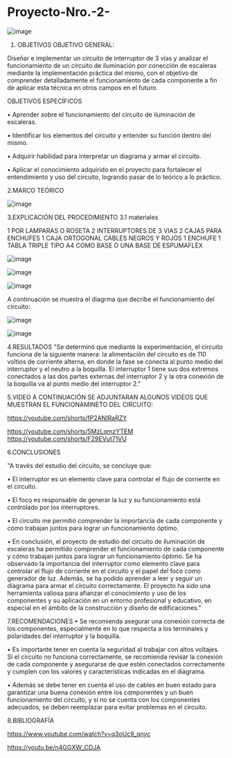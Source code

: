 # Proyecto-Nro.-2-

![image](https://user-images.githubusercontent.com/116677175/213513796-5fb75369-b16e-4464-ad6e-b8c0b54f181f.png)

1. OBJETIVOS
OBJETIVO GENERAL:

Diseñar e implementar un circuito de interruptor de 3 vías y analizar el funcionamiento de un circuito de iluminación por conección de escaleras mediante la implementación práctica del mismo, con el objetivo de comprender detalladamente el funcionamiento de cada componente a fin de aplicar esta técnica en otros campos en el futuro.

OBJETIVOS ESPECÍFICOS

• Aprender sobre el funcionamiento del circuito de iluminación de escaleras.

• Identificar los elementos del circuito y entender su función dentro del mismo.

• Adquirir habilidad para interpretar un diagrama y armar el circuito.

• Aplicar el conocimiento adquirido en el proyecto para fortalecer el entendimiento y uso del circuito, logrando pasar de lo teórico a lo práctico.

2.MARCO TEÓRICO

![image](https://user-images.githubusercontent.com/116677175/213513896-174c582a-fa48-4904-b923-aab8f43f70a2.png)

3.EXPLICACIÓN DEL PROCEDIMIENTO
3.1 materiales

1 POR LAMPARAS O ROSETA
2 INTERRUPTORES DE 3 VIAS
2 CAJAS PARA ENCHUFES
1 CAJA ORTOGONAL
CABLES NEGROS Y ROJOS
1 ENCHUFE
1 TABLA TRIPLE TIPO A4 COMO BASE O UNA BASE DE ESPUMAFLEX

![image](https://user-images.githubusercontent.com/116677175/213514046-6766994b-ed22-404a-85f3-663df7d52d3c.png)

![image](https://user-images.githubusercontent.com/116677175/213514083-98429540-a3c0-4911-9286-ab6601592bca.png)

![image](https://user-images.githubusercontent.com/116677175/213514110-bd2d9366-3770-4a7e-9806-4addc0935f3d.png)

A continuación se muestra el diagrma que decribe el funcionamiento del circuito:

![image](https://user-images.githubusercontent.com/116677175/213520502-b91bea82-688b-4200-9cea-0422ac108ed0.png)

![image](https://user-images.githubusercontent.com/116677175/213520604-8e217aa7-174c-4914-9fbe-a49b94adbec2.png)


4.RESULTADOS
"Se determinó que mediante la experimentación, el circuito funciona de la siguiente manera: la alimentación del circuito es de 110 voltios de corriente alterna, en donde la fase se conecta al punto medio del interruptor y el neutro a la boquilla. El interruptor 1 tiene sus dos extremos conectados a las dos partes externas del interruptor 2 y la otra conexión de la boquilla va al punto medio del interruptor 2."

5.VIDEO A CONTINUACIÓN SE ADJUNTARAN ALGUNOS VIDEOS QUE MUESTRAN EL FUNCIONAMINETO DEL CIRCUITO: 

https://youtube.com/shorts/fP2ANIRaRZY 

https://youtube.com/shorts/5MzLqmzYTEM https://youtube.com/shorts/F29EVut71VU

6.CONCLUSIONES

"A través del estudio del circuito, se concluye que:

• El interruptor es un elemento clave para controlar el flujo de corriente en el circuito.

• El foco es responsable de generar la luz y su funcionamiento está controlado por los interruptores.

• El circuito me permitió comprender la importancia de cada componente y cómo trabajan juntos para lograr un funcionamiento óptimo.

• En conclusión, el proyecto de estudio del circuito de iluminación de escaleras ha permitido comprender el funcionamiento de cada componente y cómo trabajan juntos para lograr un funcionamiento óptimo. Se ha observado la importancia del interruptor como elemento clave para controlar el flujo de corriente en el circuito y el papel del foco como generador de luz. Además, se ha podido aprender a leer y seguir un diagrama para armar el circuito correctamente. El proyecto ha sido una herramienta valiosa para afianzar el conocimiento y uso de los componentes y su aplicación en un entorno profesional y educativo, en especial en el ámbito de la construcción y diseño de edificaciones."

7.RECOMENDACIONES
• Se recomienda asegurar una conexión correcta de los componentes, especialmente en lo que respecta a los terminales y polaridades del interruptor y la boquilla.

• Es importante tener en cuenta la seguridad al trabajar con altos voltajes. Si el circuito no funciona correctamente, se recomienda revisar la conexión de cada componente y asegurarse de que estén conectados correctamente y cumplen con los valores y características indicadas en el diagrama.

• Además se debe tener en cuenta el uso de cables en buen estado para garantizar una buena conexión entre los componentes y un buen funcionamiento del circuito, y si no se cuenta con los componentes adecuados, se deben reemplazar para evitar problemas en el circuito.

8.BIBLIOGRAFÍA

https://www.youtube.com/watch?v=q3oUc9_qnyc

https://youtu.be/n4GGXW_CDJA
